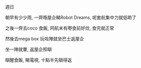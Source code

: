 週日

朝早有少少雨, 一齊喺屋企睇Robot Dreams, 呢套航集中力就低啲了

之後一齊去coco 食飯, 阿航未有嘢食前好炆, 食完就正常

然後去mega box 玩咗陣就坐巴士返屋企

坐一陣就暈, 返屋企照瞓

瞓醒食飯, 睇電視, 十點半先瞓得返
